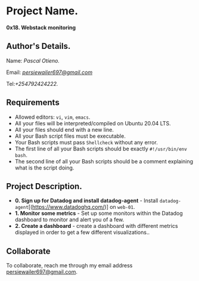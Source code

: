 # Project Name.
**0x18. Webstack monitoring**

## Author's Details.
Name: *Pascal Otieno.*

Email: *persiewailer697@gmail.com*

Tel:*+254792424222.*

##  Requirements

*   Allowed editors: `vi`, `vim`, `emacs`.
*   All your files will be interpreted/compiled on Ubuntu 20.04 LTS.
*   All your files should end with a new line.
*   All your Bash script files must be executable.
*   Your Bash scripts must pass `Shellcheck` without any error.
*   The first line of all your Bash scripts should be exactly `#!/usr/bin/env bash`.
*   The second line of all your Bash scripts should be a comment explaining what is the script doing.


## Project Description.

* **0. Sign up for Datadog and install datadog-agent** - Install `datadog-agent`[(https://www.datadoghq.com/)] on `web-01`.
* **1. Monitor some metrics** - Set up some monitors within the Datadog dashboard to monitor and alert you of a few.
* **2. Create a dashboard** - create a dashboard with different metrics displayed in order to get a few different visualizations..


## Collaborate

To collaborate, reach me through my email address persiewailer697@gmail.com.
